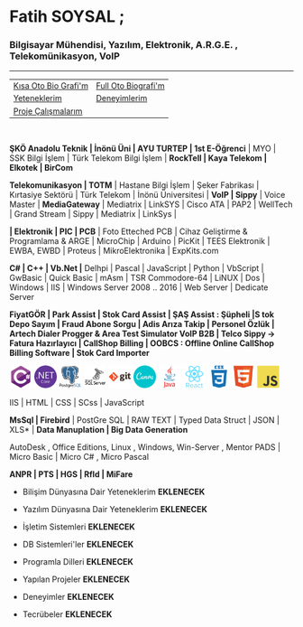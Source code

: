# **Fatih SOYSAL** ; 
### **Bilgisayar Mühendisi, Yazılım, Elektronik, A.R.G.E. , Telekomünikasyon, VoIP**
---
| | |
|-|-|
|[Kısa Oto Bio Grafi'm](https://github.com/fsoysall/fsoysall/blob/main/My-Short-OtoBio.md ) |  [Full Oto Biografi'm](https://github.com/fsoysall/fsoysall/blob/main/About-Me-DETAILED.md) |
|[Yeteneklerim](https://github.com/fsoysall/fsoysall/blob/main/My-Abilities.md) | [Deneyimlerim](https://github.com/fsoysall/fsoysall/blob/main/My-Useds.md ) |
|[Proje Çalışmalarım](https://github.com/fsoysall/fsoysall/blob/main/My-Over-Workeds.md) ||

<br>

 **ŞKÖ Anadolu Teknik | İnönü Üni | AYU TURTEP  | 1st E-Öğrenci** | MYO  |
 SSK  Bilgi İşlem | Türk Telekom Bilgi İşlem  | **RockTell | Kaya Telekom | Elkotek | BirCom**

 **Telekomunikasyon | TOTM** | Hastane Bilgi İşlem | Şeker Fabrikası | Kırtasiye Sektörü |  Türk Telekom | İnönü Üniversitesi |  **VoIP | Sippy** | Voice Master | **MediaGateway** | Mediatrix | LinkSYS | Cisco ATA  |  PAP2  | WellTech | Grand Stream | Sippy | Mediatrix | LinkSys |

 **| Elektronik | PIC  | PCB** | Foto Etteched PCB | Cihaz Geliştirme & Programlama & ARGE | MicroChip | Arduino | PicKit | TEES Elektronik | EWBA, EWBD | Proteus | MikroElektronika | ExpKits.com

**C# | C++ | Vb.Net |** Delhpi | Pascal | JavaScript | Python | VbScript | GwBasic |  Quick Basic  | mAsm | TSR
Commodore-64 | LiNUX | Dos | Windows | IIS | Windows Server 2008 .. 2016 | Web Server |
Dedicate Server

**FiyatGÖR | Park Assist |  Stok Card Assist  |  ŞAŞ Assist : Şüpheli |S tok Depo Sayım | Fraud Abone Sorgu | Adis Arıza Takip |  Personel Özlük | Artech Dialer Progger & Area Test Simulator VoIP B2B | Telco Sippy -> Fatura Hazırlayıcı |
CallShop Billing | OOBCS : Offline Online CallShop Billing Software | Stok Card Importer**

<div>
  <img src="https://github.com/devicons/devicon/blob/master/icons/csharp/csharp-original.svg" title="C#" **alt="C#" width="40" height="40"/>  
  <img src="https://github.com/devicons/devicon/blob/master/icons/dotnetcore/dotnetcore-original.svg" title="Core" alt="Core" width="40" height="40"/>
  <img src="https://github.com/devicons/devicon/blob/master/icons/postgresql/postgresql-original-wordmark.svg" title="PostqreSql" alt="PostqreSql" width="40" height="40"/>
  <img src="https://github.com/devicons/devicon/blob/master/icons/microsoftsqlserver/microsoftsqlserver-plain-wordmark.svg" title="MsSql" alt="MsSql" width="40" height="40"/>
 <img src="https://github.com/devicons/devicon/blob/master/icons/git/git-original-wordmark.svg" title="Git" alt="Git" width="40" height="40"/>
 <img src="https://github.com/devicons/devicon/blob/master/icons/canva/canva-original.svg" title="Canva" alt="Canva" width="40" height="40"/>
  <img src="https://github.com/devicons/devicon/blob/master/icons/java/java-original-wordmark.svg" title="Java" alt="Java" width="40" height="40"/> 
  <img src="https://github.com/devicons/devicon/blob/master/icons/react/react-original-wordmark.svg" title="React" alt="React" width="40" height="40"/> 
  <img src="https://github.com/devicons/devicon/blob/master/icons/css3/css3-plain-wordmark.svg"  title="CSS3" alt="CSS" width="40" height="40"/> 
  <img src="https://github.com/devicons/devicon/blob/master/icons/html5/html5-original.svg" title="HTML5" alt="HTML" width="40" height="40"/> 
  <img src="https://github.com/devicons/devicon/blob/master/icons/javascript/javascript-original.svg" title="JavaScript" alt="JavaScript" width="40" height="40"/>
</div>

IIS | HTML | CSS | SCss | JavaScript

**MsSql | Firebird** | PostGre SQL | RAW TEXT | Typed Data Struct | JSON | XLS* | **Data Manuplation | Big Data Generation**


AutoDesk , Office Editions, Linux , Windows, Win-Server , Mentor PADS | Micro Basic | Micro C# , Micro Pascal


**ANPR | PTS | HGS | RfId | MiFare**


- Bilişim Dünyasına Dair Yeteneklerim **EKLENECEK**
- Yazılım Dünyasına Dair Yeteneklerim **EKLENECEK**
- İşletim Sistemleri **EKLENECEK**
- DB Sistemleri'ler **EKLENECEK**
- Programla Dilleri **EKLENECEK**

- Yapılan Projeler **EKLENECEK**
- Deneyimler **EKLENECEK**
- Tecrübeler **EKLENECEK**


